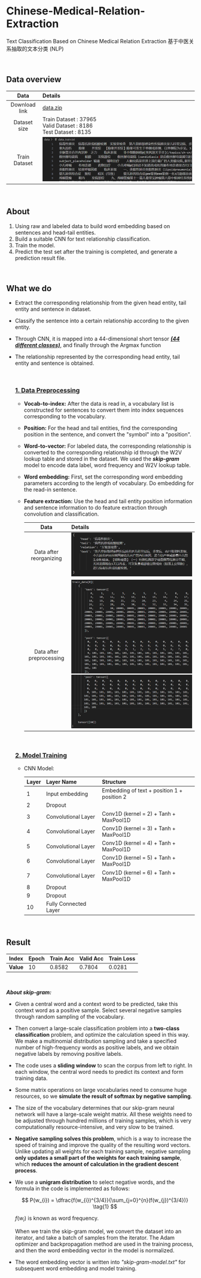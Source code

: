 # Chinese-Medical-Relation-Extraction
 Text Classification Based on Chinese Medical Relation Extraction 基于中医关系抽取的文本分类 (NLP)

<br>

## Data overview

|     Data      | Details                                                      |
| :-----------: | :----------------------------------------------------------- |
| Download link | [data.zip](https://github.com/unicorn-yh/Chinese-Medical-Relation-Extraction/blob/main/data.zip) |
| Dataset size  | Train Dataset : 37965 <br>Valid Dataset : 8186 <br>Test  Dataset : 8135 |
| Train Dataset | ![image-20230726171944955](README/image-20230726171944955.png) |



<br>

## About

1. Using raw and labeled data to build word embedding based on sentences and head-tail entities.
2. Build a suitable CNN for text relationship classification.
3. Train the model.
4. Predict the test set after the training is completed, and generate a prediction result file.

<br>

## What we do

- Extract the corresponding relationship from the given head entity, tail entity and sentence in dataset.

- Classify the sentence into a certain relationship according to the given entity. 

- Through CNN, it is mapped into a 44-dimensional short tensor ***<u>(44 different classes)</u>***, and finally through the Argmax function

- The relationship represented by the corresponding head entity, tail entity and sentence is obtained.

  <br>

  ### <u>1. Data Preprocessing</u>

  - **Vocab-to-index:** After the data is read in, a vocabulary list is constructed for sentences to convert them into index sequences corresponding to the vocabulary. 

  - **Position:** For the head and tail entities, find the corresponding position in the sentence, and convert the "symbol" into a "position". 

  - **Word-to-vector:** For labeled data, the corresponding relationship is converted to the corresponding relationship id through the W2V lookup table and stored in the dataset. We used the ***skip-gram*** model to encode data label, word frequency and W2V lookup table.

  - **Word embedding:** First, set the corresponding word embedding parameters according to the length of vocabulary. Do embedding for the read-in sentence.

  - **Feature extraction:** Use the head and tail entity position information and sentence information to do feature extraction through convolution and classification. 
  
    |           Data           | Details                                                      |
    | :----------------------: | :----------------------------------------------------------- |
    | Data after reorganizing  | ![image-20230726171121048](README/image-20230726171121048.png) |
    | Data after preprocessing | ![image-20230726172134475](README/image-20230726172134475.png)![image-20230726172218718](README/image-20230726172218718.png) |
  
  <br>
  
  ### <u>2. Model Training</u>
  
  - CNN Model: 
  
    | Layer | Layer Name            | Structure                                   |
    | ----- | --------------------- | ------------------------------------------- |
    | 1     | Input embedding       | Embedding of text + position 1 + position 2 |
    | 2     | Dropout               |                                             |
    | 3     | Convolutional Layer   | Conv1D (kernel = 2) + Tanh + MaxPool1D      |
    | 4     | Convolutional Layer   | Conv1D (kernel = 3) + Tanh + MaxPool1D      |
    | 5     | Convolutional Layer   | Conv1D (kernel = 4) + Tanh + MaxPool1D      |
    | 6     | Convolutional Layer   | Conv1D (kernel = 5) + Tanh + MaxPool1D      |
    | 7     | Convolutional Layer   | Conv1D (kernel = 6) + Tanh + MaxPool1D      |
    | 8     | Dropout               |                                             |
    | 9     | Dropout               |                                             |
    | 10    | Fully Connected Layer |                                             |

​	<br>

## Result

| Index     | Epoch | Train Acc | Valid Acc | Train Loss |
| --------- | ----- | --------- | --------- | ---------- |
| **Value** | 10    | 0.8582    | 0.7804    | 0.0281     |



<br>

***About skip-gram:*** 

- Given a central word and a context word to be predicted, take this context word as a positive sample. Select several negative samples through random sampling of the vocabulary. 

- Then convert a large-scale classification problem into a **two-class classification** problem, and optimize the calculation speed in this way. We make a multinomial distribution sampling and take a specified number of high-frequency words as positive labels, and we obtain negative labels by removing positive labels. 

- The code uses a **sliding window** to scan the corpus from left to right. In each window, the central word needs to predict its context and form training data. 

- Some matrix operations on large vocabularies need to consume huge resources, so we **simulate the result of softmax by negative sampling**.

- The size of the vocabulary determines that our skip-gram neural network will have a large-scale weight matrix. All these weights need to be adjusted through hundred millions of training samples, which is very computationally resource-intensive, and very slow to be trained. 

- **Negative sampling solves this problem**, which is a way to increase the speed of training and improve the quality of the resulting word vectors. Unlike updating all weights for each training sample, negative sampling **only updates a small part of the weights for each training sample**, which **reduces the amount of calculation in the gradient descent process**. 

- We use a **unigram distribution** to select negative words, and the formula in the code is implemented as follows:

  
  $$
  P(w_{i}) = \dfrac{f(w_{i})^{3/4}}{\sum_{j=0}^{n}(f(w_{j})^{3/4})} \tag{1}
  $$
  

  $f(w_{i})$ is known as word frequency. 

  When we train the skip-gram model, we convert the dataset into an iterator, and take a batch of samples from the iterator. The Adam optimizer and backpropagation method are used in the training process, and then the word embedding vector in the model is normalized.

- The word embedding vector is written into *"skip-gram-model.txt"* for subsequent word embedding and model training.

  

  
